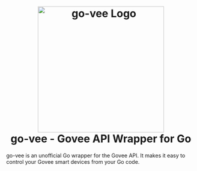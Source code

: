 <h1 align="center">
    <img src="https://raw.githubusercontent.com/loxhill/go-vee/blob/main/resources/logo.svg" alt="go-vee Logo" width="336px" /><br />
    go-vee - Govee API Wrapper for Go
</h1>

go-vee is an unofficial Go wrapper for the Govee API. It makes it easy to control your Govee smart devices from your Go code.